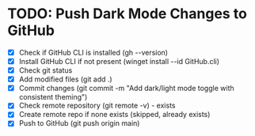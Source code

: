# TODO: Push Dark Mode Changes to GitHub

- [x] Check if GitHub CLI is installed (gh --version)
- [x] Install GitHub CLI if not present (winget install --id GitHub.cli)
- [x] Check git status
- [x] Add modified files (git add .)
- [x] Commit changes (git commit -m "Add dark/light mode toggle with consistent theming")
- [x] Check remote repository (git remote -v) - exists
- [x] Create remote repo if none exists (skipped, already exists)
- [x] Push to GitHub (git push origin main)

